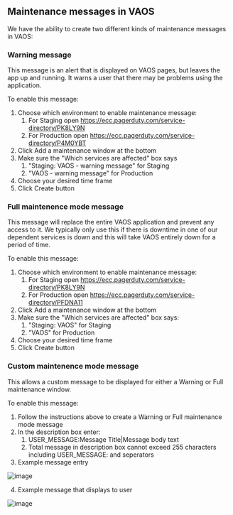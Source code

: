 ## Maintenance messages in VAOS

We have the ability to create two different kinds of maintenance messages in VAOS:

### Warning message

This message is an alert that is displayed on VAOS pages, but leaves the app up and running. It warns a user that there may be problems using the application.

To enable this message:

1. Choose which environment to enable maintenance message:
    1. For Staging open https://ecc.pagerduty.com/service-directory/PK8LY9N
    2. For Production open https://ecc.pagerduty.com/service-directory/P4M0YBT
2. Click Add a maintenance window at the bottom
3. Make sure the "Which services are affected" box says
    1. "Staging: VAOS - warning message" for Staging
    2. "VAOS - warning message" for Production
4. Choose your desired time frame
5. Click Create button


### Full maintenence mode message

This message will replace the entire VAOS application and prevent any access to it. We typically only use this if there is downtime in one of our dependent services is down and this will take VAOS entirely down for a period of time.

To enable this message:

1. Choose which environment to enable maintenance message:
    1. For Staging open https://ecc.pagerduty.com/service-directory/PK8LY9N
    2. For Production open https://ecc.pagerduty.com/service-directory/PFDNA11
2. Click Add a maintenance window at the bottom
3. Make sure the "Which services are affected" box says:
    1. "Staging: VAOS" for Staging
    2. "VAOS" for Production
5. Choose your desired time frame
6. Click Create button

### Custom maintenence mode message

This allows a custom message to be displayed for either a Warning or Full maintenance window.

To enable this message:

1. Follow the instructions above to create a Warning or Full maintenance mode message
2. In the description box enter:
    1. USER_MESSAGE:Message Title|Message body text
    2. Total message in description box cannot exceed 255 characters including USER_MESSAGE: and seperators
3. Example message entry

![image](https://github.com/department-of-veterans-affairs/va.gov-team/assets/97117349/21d77049-51e3-426f-84c6-63fb205878f7)

4. Example message that displays to user

![image](https://github.com/department-of-veterans-affairs/va.gov-team/assets/97117349/6b849e9d-df43-4cb7-af40-469aaa0a8592)
